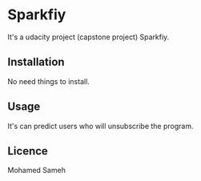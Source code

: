 # Sparkfiy

It's a udacity project (capstone project) Sparkfiy.

## Installation

No need things to install.

## Usage
It's can predict users who will unsubscribe the program.

## Licence
Mohamed Sameh
